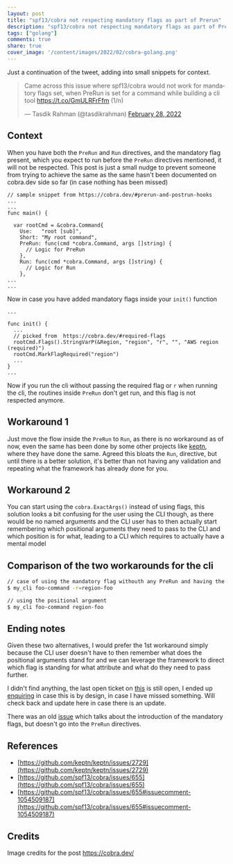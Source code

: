 ```yaml
---
layout: post
title: "spf13/cobra not respecting mandatory flags as part of Prerun"
description: "spf13/cobra not respecting mandatory flags as part of Prerun"
tags: ["golang"]
comments: true
share: true
cover_image: '/content/images/2022/02/cobra-golang.png'
---
```



Just a continuation of the tweet, adding into small snippets for context.

<blockquote class="twitter-tweet"><p lang="en" dir="ltr">Came across this issue where spf13/cobra would not work for mandatory flags set, when PreRun is set for a command while building a cli tool <a href="https://t.co/GmULRFrFfm">https://t.co/GmULRFrFfm</a> (1/n)</p>&mdash; Tasdik Rahman (@tasdikrahman) <a href="https://twitter.com/tasdikrahman/status/1498355645392818178?ref_src=twsrc%5Etfw">February 28, 2022</a></blockquote> <script async src="https://platform.twitter.com/widgets.js" charset="utf-8"></script>

## Context

When you have both the `PreRun` and `Run` directives, and the mandatory flag present, which you expect to run before the `PreRun` directives mentioned, it will not be respected. This post is just a small nudge to prevent someone from trying to achieve the same as the same hasn't been documented on cobra.dev side so far (in case nothing has been missed)

```golang
// sample snippet from https://cobra.dev/#prerun-and-postrun-hooks
...
...
func main() {

  var rootCmd = &cobra.Command{
    Use:   "root [sub]",
    Short: "My root command",
    PreRun: func(cmd *cobra.Command, args []string) {
      // Logic for PreRun
    },
    Run: func(cmd *cobra.Command, args []string) {
      // Logic for Run
    },
...
...
```

Now in case you have added mandatory flags inside your `init()` function

```golang
...

func init() {
  ...
  // picked from  https://cobra.dev/#required-flags
  rootCmd.Flags().StringVarP(&Region, "region", "r", "", "AWS region (required)")
  rootCmd.MarkFlagRequired("region")
  ...
}
...
```

Now if you run the cli without passing the required flag or `r` when running the cli, the routines inside `PreRun` don't get run, and this flag is not respected anymore.

## Workaround 1

Just move the flow inside the `PreRun` to `Run`, as there is no workaround as of now, even the same has been done by some other projects like [keptn](https://github.com/keptn/keptn/issues/2729), where they have done the same. Agreed this bloats the `Run`, directive, but until there is a better solution, it's better than not having any validation and repeating what the framework has already done for you.

## Workaround 2

You can start using the `cobra.ExactArgs()` instead of using flags, this solution looks a bit confusing for the user using the CLI though, as there would be no named arguments and the CLI user has to then actually start remembering which positional arguments they need to pass to the CLI and which position is for what, leading to a CLI which requires to actually have a mental model

## Comparison of the two workarounds for the cli

```sh
// case of using the mandatory flag withouth any PreRun and having the valition inside Run directive for the user to pass the region
$ my_cli foo-command -r=region-foo

// using the positional argument
$ my_cli foo-command region-foo
```

## Ending notes

Given these two alternatives, I would prefer the 1st workaround simply because the CLI user doesn't have to then remember what does the positional arguments stand for and we can leverage the framework to direct which flag is standing for what attribute and what do they need to pass further.

I didn't find anything, the last open ticket on [this](https://github.com/spf13/cobra/issues/655) is still open, I ended up [enquiring](https://github.com/spf13/cobra/issues/655#issuecomment-1054509187) in case this is by design, in case I have missed something. Will check back and update here in case there is an update.

There was an old [issue](https://github.com/spf13/cobra/issues/206) which talks about the introduction of the mandatory flags, but doesn't go into the `PreRun` directives.

## References

- [https://github.com/keptn/keptn/issues/2729](https://github.com/keptn/keptn/issues/2729)
- [https://github.com/spf13/cobra/issues/655](https://github.com/spf13/cobra/issues/655)
- [https://github.com/spf13/cobra/issues/655#issuecomment-1054509187](https://github.com/spf13/cobra/issues/655#issuecomment-1054509187)

## Credits

Image credits for the post https://cobra.dev/
